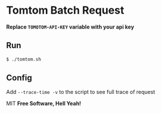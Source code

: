 # Tomtom Batch Request

**Replace `TOMOTOM-API-KEY` variable with your api key**

 ## Run
```sh
$ ./tomtom.sh
```

## Config
Add `--trace-time -v` to the script  to see full trace of request

MIT
**Free Software, Hell Yeah!**